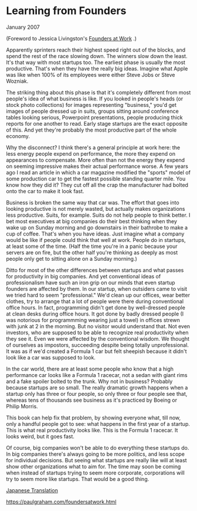# Learning from Founders

January 2007

(Foreword to Jessica Livingston's [Founders at Work](http://www.amazon.com/gp/product/1590597141) .)

Apparently sprinters reach their highest speed right out of the blocks, and spend the rest of the race slowing down. The winners slow down the least. It's that way with most startups too. The earliest phase is usually the most productive. That's when they have the really big ideas. Imagine what Apple was like when 100% of its employees were either Steve Jobs or Steve Wozniak.

The striking thing about this phase is that it's completely different from most people's idea of what business is like. If you looked in people's heads (or stock photo collections) for images representing "business," you'd get images of people dressed up in suits, groups sitting around conference tables looking serious, Powerpoint presentations, people producing thick reports for one another to read. Early stage startups are the exact opposite of this. And yet they're probably the most productive part of the whole economy.

Why the disconnect? I think there's a general principle at work here: the less energy people expend on performance, the more they expend on appearances to compensate. More often than not the energy they expend on seeming impressive makes their actual performance worse. A few years ago I read an article in which a car magazine modified the "sports" model of some production car to get the fastest possible standing quarter mile. You know how they did it? They cut off all the crap the manufacturer had bolted onto the car to make it look fast.

Business is broken the same way that car was. The effort that goes into looking productive is not merely wasted, but actually makes organizations less productive. Suits, for example. Suits do not help people to think better. I bet most executives at big companies do their best thinking when they wake up on Sunday morning and go downstairs in their bathrobe to make a cup of coffee. That's when you have ideas. Just imagine what a company would be like if people could think that well at work. People do in startups, at least some of the time. (Half the time you're in a panic because your servers are on fire, but the other half you're thinking as deeply as most people only get to sitting alone on a Sunday morning.)

Ditto for most of the other differences between startups and what passes for productivity in big companies. And yet conventional ideas of professionalism have such an iron grip on our minds that even startup founders are affected by them. In our startup, when outsiders came to visit we tried hard to seem "professional." We'd clean up our offices, wear better clothes, try to arrange that a lot of people were there during conventional office hours. In fact, programming didn't get done by well-dressed people at clean desks during office hours. It got done by badly dressed people (I was notorious for programmming wearing just a towel) in offices strewn with junk at 2 in the morning. But no visitor would understand that. Not even investors, who are supposed to be able to recognize real productivity when they see it. Even we were affected by the conventional wisdom. We thought of ourselves as impostors, succeeding despite being totally unprofessional. It was as if we'd created a Formula 1 car but felt sheepish because it didn't look like a car was supposed to look.

In the car world, there are at least some people who know that a high performance car looks like a Formula 1 racecar, not a sedan with giant rims and a fake spoiler bolted to the trunk. Why not in business? Probably because startups are so small. The really dramatic growth happens when a startup only has three or four people, so only three or four people see that, whereas tens of thousands see business as it's practiced by Boeing or Philip Morris.

This book can help fix that problem, by showing everyone what, till now, only a handful people got to see: what happens in the first year of a startup. This is what real productivity looks like. This is the Formula 1 racecar. It looks weird, but it goes fast.

Of course, big companies won't be able to do everything these startups do. In big companies there's always going to be more politics, and less scope for individual decisions. But seeing what startups are really like will at least show other organizations what to aim for. The time may soon be coming when instead of startups trying to seem more corporate, corporations will try to seem more like startups. That would be a good thing.

[Japanese Translation](http://www.aoky.net/articles/paul_graham/foundersatwork.htm)

https://paulgraham.com/foundersatwork.html

